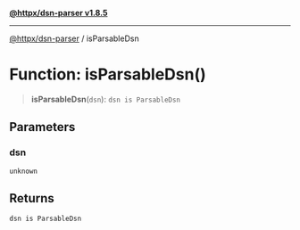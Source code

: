 [**@httpx/dsn-parser v1.8.5**](../README.md)

***

[@httpx/dsn-parser](../README.md) / isParsableDsn

# Function: isParsableDsn()

> **isParsableDsn**(`dsn`): `dsn is ParsableDsn`

## Parameters

### dsn

`unknown`

## Returns

`dsn is ParsableDsn`
